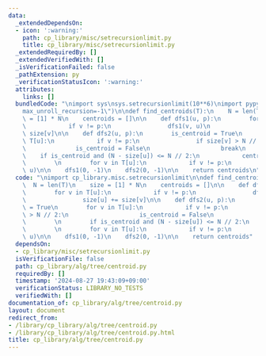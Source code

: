 ```yaml
---
data:
  _extendedDependsOn:
  - icon: ':warning:'
    path: cp_library/misc/setrecursionlimit.py
    title: cp_library/misc/setrecursionlimit.py
  _extendedRequiredBy: []
  _extendedVerifiedWith: []
  _isVerificationFailed: false
  _pathExtension: py
  _verificationStatusIcon: ':warning:'
  attributes:
    links: []
  bundledCode: "\nimport sys\nsys.setrecursionlimit(10**6)\nimport pypyjit\npypyjit.set_param(\"\
    max_unroll_recursion=-1\")\n\ndef find_centroids(T):\n    N = len(T)\n    size\
    \ = [1] * N\n    centroids = []\n\n    def dfs1(u, p):\n        for v in T[u]:\n\
    \            if v != p:\n                dfs1(v, u)\n                size[u] +=\
    \ size[v]\n\n    def dfs2(u, p):\n        is_centroid = True\n        for v in\
    \ T[u]:\n            if v != p:\n                if size[v] > N // 2:\n      \
    \              is_centroid = False\n                    break\n        \n    \
    \    if is_centroid and (N - size[u]) <= N // 2:\n            centroids.append(u)\n\
    \        \n        for v in T[u]:\n            if v != p:\n                dfs2(v,\
    \ u)\n\n    dfs1(0, -1)\n    dfs2(0, -1)\n\n    return centroids\n"
  code: "\nimport cp_library.misc.setrecursionlimit\n\ndef find_centroids(T):\n  \
    \  N = len(T)\n    size = [1] * N\n    centroids = []\n\n    def dfs1(u, p):\n\
    \        for v in T[u]:\n            if v != p:\n                dfs1(v, u)\n\
    \                size[u] += size[v]\n\n    def dfs2(u, p):\n        is_centroid\
    \ = True\n        for v in T[u]:\n            if v != p:\n                if size[v]\
    \ > N // 2:\n                    is_centroid = False\n                    break\n\
    \        \n        if is_centroid and (N - size[u]) <= N // 2:\n            centroids.append(u)\n\
    \        \n        for v in T[u]:\n            if v != p:\n                dfs2(v,\
    \ u)\n\n    dfs1(0, -1)\n    dfs2(0, -1)\n\n    return centroids"
  dependsOn:
  - cp_library/misc/setrecursionlimit.py
  isVerificationFile: false
  path: cp_library/alg/tree/centroid.py
  requiredBy: []
  timestamp: '2024-08-27 19:43:09+09:00'
  verificationStatus: LIBRARY_NO_TESTS
  verifiedWith: []
documentation_of: cp_library/alg/tree/centroid.py
layout: document
redirect_from:
- /library/cp_library/alg/tree/centroid.py
- /library/cp_library/alg/tree/centroid.py.html
title: cp_library/alg/tree/centroid.py
---
```

